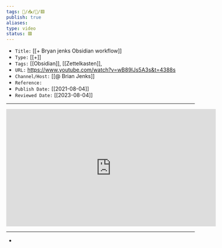 ```yaml
---
tags: 🧠️/📥️/🎥️/🟥️
publish: true
aliases: 
type: video
status: 🟥️
---
```


- `Title:` [[+ Bryan jenks Obsidian workflow]]
- `Type:` [[+]]
- `Tags:` [[Obsidian]], [[Zettelkasten]], 
- `URL:` <https://www.youtube.com/watch?v=wB89lJs5A3s&t=4388s>
- `Channel/Host:` [[@ Brian Jenks]]
- `Reference:` 
- `Publish Date:` [[2021-08-04]]
- `Reviewed Date:` [[2023-08-04]]

---

<center><iframe width="560" height="315" src="https://www.youtube.com/watch?v=wB89lJs5A3s&t=4388s" frameborder="0" allow="accelerometer; autoplay; encrypted-media; gyroscope; picture-in-picture" allowfullscreen></iframe></center>

---

- 
